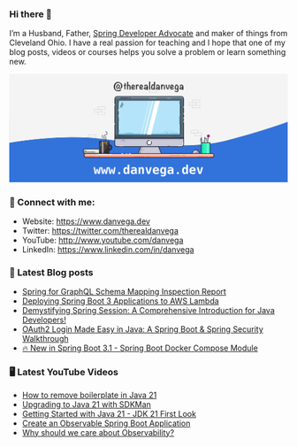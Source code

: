 ### Hi there 👋

I’m a Husband, Father, [Spring Developer Advocate](https://tanzu.vmware.com/developer/advocates/) and maker of things from Cleveland Ohio. I have a real passion for teaching and I hope that one of my blog posts, videos or courses helps you solve a problem or learn something new.

![Profile Header](./github_profile_header.png)

### 🤝 Connect with me:

- Website: https://www.danvega.dev
- Twitter: https://twitter.com/therealdanvega
- YouTube: http://www.youtube.com/danvega
- LinkedIn: https://www.linkedin.com/in/danvega

### 📝 Latest Blog posts

<!-- BLOG-POST-LIST:START -->
- [Spring for GraphQL Schema Mapping Inspection Report](https://www.danvega.dev/blog/2023/07/17/graphql-schema-mapping-inspection)
- [Deploying Spring Boot 3 Applications to AWS Lambda](https://www.danvega.dev/blog/2023/06/30/aws-lambda-spring-boot-3)
- [Demystifying Spring Session: A Comprehensive Introduction for Java Developers!](https://www.danvega.dev/blog/2023/05/03/spring-session-introduction)
- [OAuth2 Login Made Easy in Java: A Spring Boot &amp; Spring Security Walkthrough](https://www.danvega.dev/blog/2023/04/28/spring-security-oauth2-login)
- [🔥 New in Spring Boot 3.1 - Spring Boot Docker Compose Module](https://www.danvega.dev/blog/2023/04/26/spring-boot-docker-compose)
<!-- BLOG-POST-LIST:END -->

### 🖥 Latest YouTube Videos

<!-- YOUTUBE:START -->
- [How to remove boilerplate in Java 21](https://www.youtube.com/watch?v=SJDJaIw5mZA)
- [Upgrading to Java 21 with SDKMan](https://www.youtube.com/watch?v=Hf8wbF3qb4k)
- [Getting Started with Java 21 - JDK 21 First Look](https://www.youtube.com/watch?v=aqc5YB7TISM)
- [Create an Observable Spring Boot Application](https://www.youtube.com/watch?v=dTaoKGav7ws)
- [Why should we care about Observability?](https://www.youtube.com/watch?v=-Rfd_h7FFB4)
<!-- YOUTUBE:END -->
